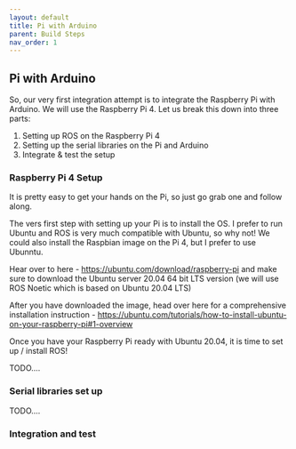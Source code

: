```yaml
---
layout: default
title: Pi with Arduino
parent: Build Steps
nav_order: 1
---
```


## Pi with Arduino

So, our very first integration attempt is to integrate the Raspberry Pi with Arduino. We will use the Raspberry Pi 4. Let us break this down into three parts:

1. Setting up ROS on the Raspberry Pi 4
2. Setting up the serial libraries on the Pi and Arduino
3. Integrate & test the setup

### Raspberry Pi 4 Setup

It is pretty easy to get your hands on the Pi, so just go grab one and follow along. 

The vers first step with setting up your Pi is to install the OS. I prefer to run Ubuntu and ROS is very much compatible with Ubuntu, so why not! We could also install the Raspbian image on the Pi 4, but I prefer to use Ubunntu. 

Hear over to here - https://ubuntu.com/download/raspberry-pi and make sure to download the Ubuntu server 20.04 64 bit LTS version (we will use ROS Noetic which is based on Ubuntu 20.04 LTS)

After you have downloaded the image, head over here for a comprehensive installation instruction - https://ubuntu.com/tutorials/how-to-install-ubuntu-on-your-raspberry-pi#1-overview

Once you have your Raspberry Pi ready with Ubuntu 20.04, it is time to set up / install ROS!

TODO....

### Serial libraries set up

TODO....

### Integration and test